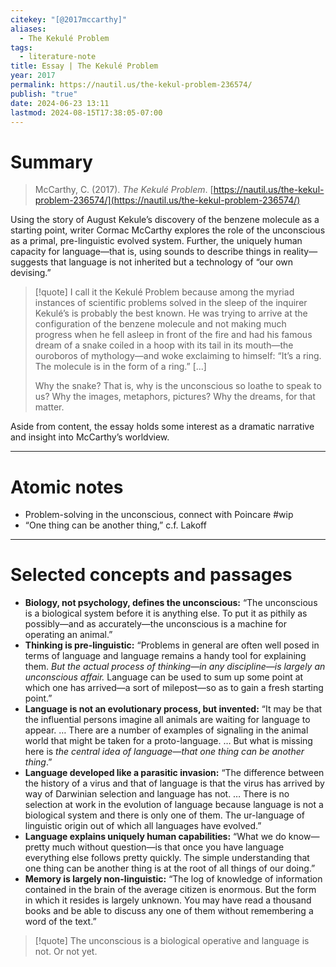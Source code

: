```yaml
---
citekey: "[@2017mccarthy]"
​aliases:
  - The Kekulé Problem
tags:
  - literature-note
title: Essay | The Kekulé Problem
year: 2017
permalink: https://nautil.us/the-kekul-problem-236574/
publish: "true"
date: 2024-06-23 13:11
lastmod: 2024-08-15T17:38:05-07:00
---
```

# Summary

> McCarthy, C. (2017). _The Kekulé Problem_. [https://nautil.us/the-kekul-problem-236574/](https://nautil.us/the-kekul-problem-236574/)

Using the story of August Kekule’s discovery of the benzene molecule as a starting point, writer Cormac McCarthy explores the role of the unconscious as a primal, pre-linguistic evolved system. Further, the uniquely human capacity for language—that is, using sounds to describe things in reality—suggests that language is not inherited but a technology of “our own devising.”

>[!quote]
>I call it the Kekulé Problem because among the myriad instances of scientific problems solved in the sleep of the inquirer Kekulé’s is probably the best known. He was trying to arrive at the configuration of the benzene molecule and not making much progress when he fell asleep in front of the fire and had his famous dream of a snake coiled in a hoop with its tail in its mouth—the ouroboros of mythology—and woke exclaiming to himself: “It’s a ring. The molecule is in the form of a ring.” \[...]
>
>Why the snake? That is, why is the unconscious so loathe to speak to us? Why the images, metaphors, pictures? Why the dreams, for that matter.

Aside from content, the essay holds some interest as a dramatic narrative and insight into McCarthy’s worldview.

---
# Atomic notes

- Problem-solving in the unconscious, connect with Poincare #wip 
- “One thing can be another thing,” c.f. Lakoff

---
# Selected concepts and passages

- **Biology, not psychology, defines the unconscious:** “The unconscious is a biological system before it is anything else. To put it as pithily as possibly—and as accurately—the unconscious is a machine for operating an animal.”
- **Thinking is pre-linguistic:** “Problems in general are often well posed in terms of language and language remains a handy tool for explaining them. *But the actual process of thinking—in any discipline—is largely an unconscious affair.* Language can be used to sum up some point at which one has arrived—a sort of milepost—so as to gain a fresh starting point.”
- **Language is not an evolutionary process, but invented:** “It may be that the influential persons imagine all animals are waiting for language to appear. … There are a number of examples of signaling in the animal world that might be taken for a proto-language. … But what is missing here is *the central idea of language—that one thing can be another thing*.”
- **Language developed like a parasitic invasion:** “The difference between the history of a virus and that of language is that the virus has arrived by way of Darwinian selection and language has not. … There is no selection at work in the evolution of language because language is not a biological system and there is only one of them. The ur-language of linguistic origin out of which all languages have evolved.”
- **Language explains uniquely human capabilities:** “What we do know—pretty much without question—is that once you have language everything else follows pretty quickly. The simple understanding that one thing can be another thing is at the root of all things of our doing.”
- **Memory is largely non-linguistic:** “The log of knowledge of information contained in the brain of the average citizen is enormous. But the form in which it resides is largely unknown. You may have read a thousand books and be able to discuss any one of them without remembering a word of the text.”

>[!quote]
>The unconscious is a biological operative and language is not. Or not yet.





